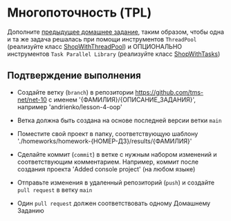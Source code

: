 ﻿# Многопоточность (TPL)

Дополните [предыдущее домашнее задание](../homework-16/), таким образом, чтобы одна и та же задача решалась при помощи инструментов `ThreadPool` (реализуйте класс [ShopWithThreadPool](../homework-16/sample/ShopSimulator/ShopSimulator/ShopWithThreadPool.cs)) и ОПЦИОНАЛЬНО инструментов `Task Parallel Library` (реализуйте класс [ShopWithTasks](../homework-16/sample/ShopSimulator/ShopSimulator/ShopWithTasks.cs))

## Подтверждение выполнения

 - Создайте ветку (`branch`) в репозитории https://github.com/tms-net/net-10 с именем '{ФАМИЛИЯ}/{ОПИСАНИЕ_ЗАДАНИЯ}', например 'andrienko/lesson-4-oop'

 - Ветка должна быть создана на основе последней версии ветки `main`

 - Поместите свой проект в папку, соответствующую шаблону './homeworks/homework-{НОМЕР-ДЗ}/results/{ФАМИЛИЯ}'

 - Сделайте коммит (`commit`) в ветке с нужным набором изменений и соответствующим комментарием. Например, коммит после создания проекта 'Added console project' (на любом языке)

 - Отправьте изменения в удаленный репозиторий (`push`) и создайте `pull request` в ветку `main`

 - Один `pull request` должен соответствовать одному Домашнему Заданию